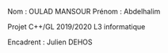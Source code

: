 Nom : OULAD MANSOUR	
Prénom : Abdelhalim

Projet C++/GL 2019/2020 L3 informatique 

Encadrent : Julien DEHOS
